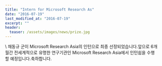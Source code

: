 ```yaml
---
title: "Intern for Microsoft Research As"
date: "2016-07-19"
last_modified_at: "2016-07-19"
excerpt: ""
header:
  teaser: /assets/images/news/prize.jpg
---
```

\\
채동규 군이 Microsoft Research Asia의 인턴으로 최종 선정되었습니다.앞으로 6개월간 전세계적으로 유명한 연구기관인 Microsoft Research Asia에서 인턴쉽을 수행할 예정입니다.축하합니다.